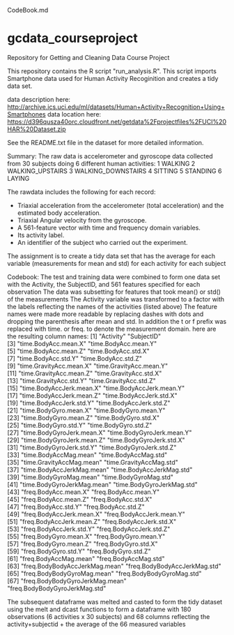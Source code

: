 CodeBook.md

gcdata_courseproject
====================

Repository for Getting and Cleaning Data Course Project

This repository contains the R script "run_analysis.R".  This script 
imports Smartphone data used for Human Activity Recoginition and creates
a tidy data set.

data description here: http://archive.ics.uci.edu/ml/datasets/Human+Activity+Recognition+Using+Smartphones
data location here: https://d396qusza40orc.cloudfront.net/getdata%2Fprojectfiles%2FUCI%20HAR%20Dataset.zip

See the README.txt file in the dataset for more detailed information.

Summary:  The raw data is accelerometer and gyroscope data collected from 30 subjects doing 6 different human activities:
1 WALKING
2 WALKING_UPSTAIRS
3 WALKING_DOWNSTAIRS
4 SITTING
5 STANDING
6 LAYING

The rawdata includes the following for each record:
- Triaxial acceleration from the accelerometer (total acceleration) and the estimated body acceleration.
- Triaxial Angular velocity from the gyroscope. 
- A 561-feature vector with time and frequency domain variables. 
- Its activity label. 
- An identifier of the subject who carried out the experiment.

The assignment is to create a tidy data set that has the average for each variable (measurements for mean and std) for each activity for each subject

Codebook:
The test and training data were combined to form one data set with the Activity, the SubjectID, and 561 features specified for each observation
The data was subsetting for features that took mean() or std() of the measurements
The Activity variable was transformed to a factor with the labels reflecting the names of the activities (listed above)
The feature names were made more readable by replacing dashes with dots and dropping the parenthesis after mean and std.  In addition the t or f prefix was replaced with time. or freq. to denote the measurement domain.  here are the resulting column names:
 [1] "Activity"                      "SubjectID"                    
 [3] "time.BodyAcc.mean.X"           "time.BodyAcc.mean.Y"          
 [5] "time.BodyAcc.mean.Z"           "time.BodyAcc.std.X"           
 [7] "time.BodyAcc.std.Y"            "time.BodyAcc.std.Z"           
 [9] "time.GravityAcc.mean.X"        "time.GravityAcc.mean.Y"       
[11] "time.GravityAcc.mean.Z"        "time.GravityAcc.std.X"        
[13] "time.GravityAcc.std.Y"         "time.GravityAcc.std.Z"        
[15] "time.BodyAccJerk.mean.X"       "time.BodyAccJerk.mean.Y"      
[17] "time.BodyAccJerk.mean.Z"       "time.BodyAccJerk.std.X"       
[19] "time.BodyAccJerk.std.Y"        "time.BodyAccJerk.std.Z"       
[21] "time.BodyGyro.mean.X"          "time.BodyGyro.mean.Y"         
[23] "time.BodyGyro.mean.Z"          "time.BodyGyro.std.X"          
[25] "time.BodyGyro.std.Y"           "time.BodyGyro.std.Z"          
[27] "time.BodyGyroJerk.mean.X"      "time.BodyGyroJerk.mean.Y"     
[29] "time.BodyGyroJerk.mean.Z"      "time.BodyGyroJerk.std.X"      
[31] "time.BodyGyroJerk.std.Y"       "time.BodyGyroJerk.std.Z"      
[33] "time.BodyAccMag.mean"          "time.BodyAccMag.std"          
[35] "time.GravityAccMag.mean"       "time.GravityAccMag.std"       
[37] "time.BodyAccJerkMag.mean"      "time.BodyAccJerkMag.std"      
[39] "time.BodyGyroMag.mean"         "time.BodyGyroMag.std"         
[41] "time.BodyGyroJerkMag.mean"     "time.BodyGyroJerkMag.std"     
[43] "freq.BodyAcc.mean.X"           "freq.BodyAcc.mean.Y"          
[45] "freq.BodyAcc.mean.Z"           "freq.BodyAcc.std.X"           
[47] "freq.BodyAcc.std.Y"            "freq.BodyAcc.std.Z"           
[49] "freq.BodyAccJerk.mean.X"       "freq.BodyAccJerk.mean.Y"      
[51] "freq.BodyAccJerk.mean.Z"       "freq.BodyAccJerk.std.X"       
[53] "freq.BodyAccJerk.std.Y"        "freq.BodyAccJerk.std.Z"       
[55] "freq.BodyGyro.mean.X"          "freq.BodyGyro.mean.Y"         
[57] "freq.BodyGyro.mean.Z"          "freq.BodyGyro.std.X"          
[59] "freq.BodyGyro.std.Y"           "freq.BodyGyro.std.Z"          
[61] "freq.BodyAccMag.mean"          "freq.BodyAccMag.std"          
[63] "freq.BodyBodyAccJerkMag.mean"  "freq.BodyBodyAccJerkMag.std"  
[65] "freq.BodyBodyGyroMag.mean"     "freq.BodyBodyGyroMag.std"     
[67] "freq.BodyBodyGyroJerkMag.mean" "freq.BodyBodyGyroJerkMag.std" 

The subsequent dataframe was melted and casted to form the tidy dataset using the melt and dcast functions to form a dataframe with 180 observations (6 activities x 30 subjects) and 68 columns reflecting the activity+subjectid + the average of the 66 measured variables
